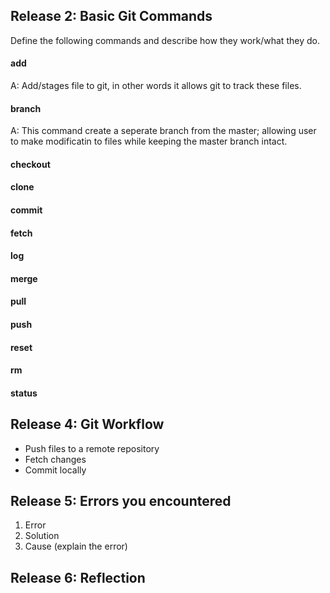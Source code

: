 ## Release 2: Basic Git Commands
Define the following commands and describe how they work/what they do.  


#### add
<!-- Your defnition here -->
A: Add/stages file to git, in other words it allows git to track these files.

#### branch
A: This command create a seperate branch from the master; allowing user to make modificatin to files while keeping the master branch intact. 


#### checkout
<!-- Your defnition here -->

#### clone
<!-- Your defnition here -->

#### commit
<!-- Your defnition here -->

#### fetch
<!-- Your defnition here -->

#### log
<!-- Your defnition here -->

#### merge
<!-- Your defnition here -->

#### pull
<!-- Your defnition here -->

#### push
<!-- Your defnition here -->

#### reset
<!-- Your defnition here -->

#### rm
<!-- Your defnition here -->

#### status


## Release 4: Git Workflow

- Push files to a remote repository
- Fetch changes
- Commit locally

## Release 5: Errors you encountered
1. Error
2. Solution
3. Cause (explain the error)

## Release 6: Reflection
